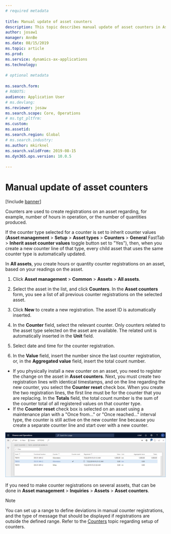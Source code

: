 ```yaml
---
# required metadata

title: Manual update of asset counters
description: This topic describes manual update of asset counters in Asset Management.
author: josaw1
manager: AnnBe
ms.date: 08/15/2019
ms.topic: article
ms.prod: 
ms.service: dynamics-ax-applications
ms.technology: 

# optional metadata

ms.search.form: 
# ROBOTS: 
audience: Application User
# ms.devlang: 
ms.reviewer: josaw
ms.search.scope: Core, Operations
# ms.tgt_pltfrm: 
ms.custom: 
ms.assetid: 
ms.search.region: Global
# ms.search.industry: 
ms.author: mkirknel
ms.search.validFrom: 2019-08-15
ms.dyn365.ops.version: 10.0.5

---
```


# Manual update of asset counters

[!include [banner](../../includes/banner.md)]

 


Counters are used to create registrations on an asset regarding, for example, number of hours in operation, or the number of quantities produced.

If the counter type selected for a counter is set to inherit counter values (**Asset management** > **Setup** > **Asset types** > **Counters** > **General** FastTab > **Inherit asset counter values** toggle button set to "Yes"), then, when you create a new counter line of that type, every child asset that uses the same counter type is automatically updated.

In **All assets**, you create hours or quantity counter registrations on an asset, based on your readings on the asset.

1. Click **Asset management** > **Common** > **Assets** > **All assets**.

2. Select the asset in the list, and click **Counters**. In the **Asset counters** form, you see a list of all previous counter registrations on the selected asset.

3. Click **New** to create a new registration. The asset ID is automatically inserted.

4. In the **Counter** field, select the relevant counter. Only counters related to the asset type selected on the asset are available. The related unit is automatically inserted in the **Unit** field.

5. Select date and time for the counter registration.

6. In the **Value** field, insert the number since the last counter registration, or, in the **Aggregated value** field, insert the total count number.

- If you physically install a new counter on an asset, you need to register the change on the asset in **Asset counters**. Next, you must create two registration lines with identical timestamps, and on the line regarding the new counter, you select the **Counter reset** check box. When you create the two registration lines, the first line must be for the counter that you are replacing. In the **Totals** field, the total count number is the sum of the counter total of all registered values on that counter type.  
- If the **Counter reset** check box is selected on an asset using a maintenance plan with a "Once from..." or "Once reached..." interval type, the counter is still active on the new counter line because you create a separate counter line and start over with a new counter.

![Figure 1](media/11-work-orders.png)


If you need to make counter registrations on several assets, that can be done in **Asset management** > **Inquiries** > **Assets** > **Asset counters**.

>[!NOTE]
>You can set up a range to define deviations in manual counter registrations, and the type of message that should be displayed if registrations are outside the defined range. Refer to the [Counters](../setup-for-objects/counters.md) topic regarding setup of counters.
